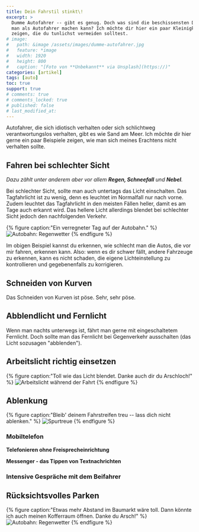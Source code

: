 ```yaml
---
title: Dein Fahrstil stinkt\!
excerpt: >
  Dumme Autofahrer -- gibt es genug. Doch was sind die beschissensten Dinge, die
  man als Autofahrer machen kann? Ich möchte dir hier ein paar Kleinigkeiten
  zeigen, die du tunlichst vermeiden solltest.
# image:
#   path: &image /assets/images/dumme-autofahrer.jpg
#   feature: *image
#   width: 1920
#   height: 800
#   caption: "[Foto von **Unbekannt** via Unsplash](https://)"
categories: [artikel]
tags: [auto]
toc: true
support: true
# comments: true
# comments_locked: true
# published: false
# last_modified_at: 
---
```


Autofahrer, die sich idiotisch verhalten oder sich schlichtweg verantwortungslos
verhalten, gibt es wie Sand am Meer. Ich möchte dir hier gerne ein paar Beispiele
zeigen, wie man sich meines Erachtens nicht verhalten sollte.

## Fahren bei schlechter Sicht

_Dazu zählt unter anderem aber vor allem **Regen, Schneefall** und **Nebel**._

Bei schlechter Sicht, sollte man auch untertags das Licht einschalten. Das
Tagfahrlicht ist zu wenig, denn es leuchtet im Normalfall nur nach vorne. Zudem
leuchtet das Tagfahrlicht in den meisten Fällen heller, damit es am Tage auch
erkannt wird. Das hellere Licht allerdings blendet bei schlechter Sicht jedoch
den nachfolgenden Verkehr.

{% figure caption:"Ein verregneter Tag auf der Autobahn." %}
![Autobahn: Regenwetter](/assets/images/regen-autobahn.jpg)
{% endfigure %}

Im obigen Beispiel kannst du erkennen, wie schlecht man die Autos, die vor mir
fahren, erkennen kann. Also: wenn es dir schwer fällt, andere Fahrzeuge zu erkennen,
kann es nicht schaden, die eigene Lichteinstellung zu kontrollieren und gegebenenfalls
zu korrigieren.

## Schneiden von Kurven

Das Schneiden von Kurven ist pöse. Sehr, sehr pöse.

## Abblendlicht und Fernlicht

Wenn man nachts unterwegs ist, fährt man gerne mit eingeschaltetem Fernlicht.
Doch sollte man das Fernlicht bei Gegenverkehr ausschalten (das Licht sozusagen
"abblenden").

## Arbeitslicht richtig einsetzen

{% figure caption:"Toll wie das Licht blendet. Danke auch dir du Arschloch!" %}
![Arbeitslicht während der Fahrt](/assets/images/traktor-arbeitslicht.jpg)
{% endfigure %}

## Ablenkung

{% figure caption:"Bleib' deinem Fahrstreifen treu -- lass dich nicht ablenken." %}
![Spurtreue](/assets/images/auto-spurtreue.jpg)
{% endfigure %}

### Mobiltelefon

**Telefonieren ohne Freisprecheinrichtung**

**Messenger - das Tippen von Textnachrichten**

### Intensive Gespräche mit dem Beifahrer

## Rücksichtsvolles Parken

{% figure caption:"Etwas mehr Abstand im Baumarkt wäre toll. Dann könnte ich auch meinen Kofferraum öffnen. Danke du Arsch!" %}
![Autobahn: Regenwetter](/assets/images/auto-parken.jpg)
{% endfigure %}
